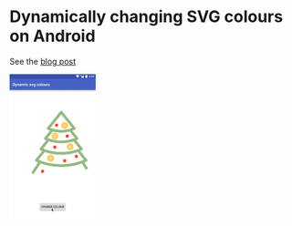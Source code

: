 # Dynamically changing SVG colours on Android

See the [blog post](https://medium.com/@emmaguy/dynamically-changing-svg-colours-on-android-b026a99137ad#.dj9iest11)

<img src="demo.gif" width="30%" />